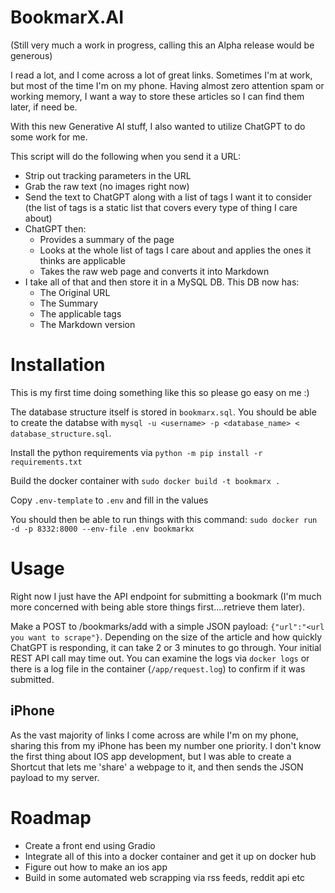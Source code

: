 # BookmarX.AI
(Still very much a work in progress, calling this an Alpha release would be generous)

I read a lot, and I come across a lot of great links. Sometimes I'm at work, but most of the time I'm on my phone. Having almost zero attention spam or working memory, I want a way to store these articles so I can find them later, if need be. 

With this new Generative AI stuff, I also wanted to utilize ChatGPT to do some work for me. 

This script will do the following when you send it a URL:
- Strip out tracking parameters in the URL
- Grab the raw text (no images right now)
- Send the text to ChatGPT along with a list of tags I want it to consider (the list of tags is a static list that covers every type of thing I care about)
- ChatGPT then:
  - Provides a summary of the page
  - Looks at the whole list of tags I care about and applies the ones it thinks are applicable
  - Takes the raw web page and converts it into Markdown
- I take all of that and then store it in a MySQL DB. This DB now has:
  - The Original URL
  - The Summary 
  - The applicable tags
  - The Markdown version

# Installation
This is my first time doing something like this so please go easy on me :)

The database structure itself is stored in `bookmarx.sql`. You should be able to create the databse with `mysql -u <username> -p <database_name> < database_structure.sql`. 

Install the python requirements via `python -m pip install -r requirements.txt`

Build the docker container with `sudo docker build -t bookmarx .`

Copy `.env-template` to `.env` and fill in the values

You should then be able to run things with this command: `sudo docker run -d -p 8332:8000 --env-file .env bookmarkx`

# Usage
Right now I just have the API endpoint for submitting a bookmark (I'm much more concerned with being able store things first....retrieve them later). 

Make a POST to /bookmarks/add with a simple JSON payload: `{"url":"<url you want to scrape"}`. Depending on the size of the article and how quickly ChatGPT is responding, it can take 2 or 3 minutes to go through. Your initial REST API call may time out. You can examine the logs via `docker logs` or there is a log file in the container (`/app/request.log`) to confirm if it was submitted. 

## iPhone
As the vast majority of links I come across are while I'm on my phone, sharing this from my iPhone has been my number one priority. I don't know the first thing about IOS app development, but I was able to create a Shortcut that lets me 'share' a webpage to it, and then sends the JSON payload to my server. 

# Roadmap
- Create a front end using Gradio
- Integrate all of this into a docker container and get it up on docker hub
- Figure out how to make an ios app 
- Build in some automated web scrapping via rss feeds, reddit api etc